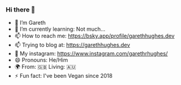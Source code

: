 ### Hi there 👋

- 🔭 I’m Gareth
- 🌱 I’m currently learning: Not much... 
- 📫 How to reach me: https://bsky.app/profile/garethhughes.dev
- 📫 Trying to blog at: https://garethhughes.dev
- 📸 My instagram: https://www.instagram.com/garethrhughes/
- 😄 Pronouns: He/Him
- 🌍 From: 🇬🇧 Living: 🇦🇺
- ⚡ Fun fact: I've been Vegan since 2018
